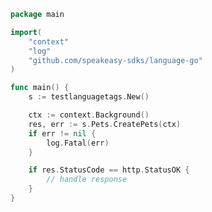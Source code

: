 <!-- Start SDK Example Usage -->


```go
package main

import(
	"context"
	"log"
	"github.com/speakeasy-sdks/language-go"
)

func main() {
    s := testlanguagetags.New()

    ctx := context.Background()
    res, err := s.Pets.CreatePets(ctx)
    if err != nil {
        log.Fatal(err)
    }

    if res.StatusCode == http.StatusOK {
        // handle response
    }
}
```
<!-- End SDK Example Usage -->